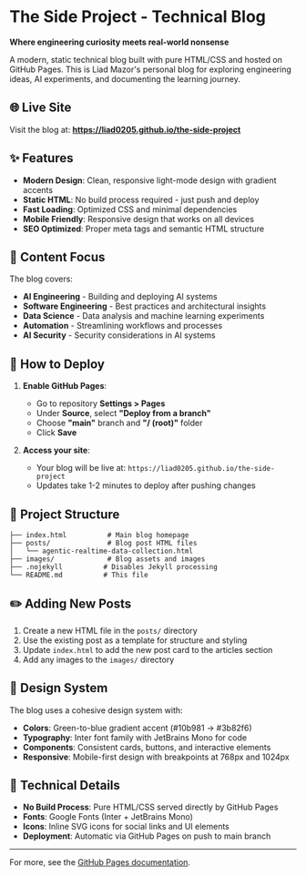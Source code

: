 # The Side Project - Technical Blog

**Where engineering curiosity meets real-world nonsense**

A modern, static technical blog built with pure HTML/CSS and hosted on GitHub Pages. This is Liad Mazor's personal blog for exploring engineering ideas, AI experiments, and documenting the learning journey.

## 🌐 Live Site

Visit the blog at: **https://liad0205.github.io/the-side-project**

## ✨ Features

- **Modern Design**: Clean, responsive light-mode design with gradient accents
- **Static HTML**: No build process required - just push and deploy
- **Fast Loading**: Optimized CSS and minimal dependencies
- **Mobile Friendly**: Responsive design that works on all devices
- **SEO Optimized**: Proper meta tags and semantic HTML structure

## 📝 Content Focus

The blog covers:

- **AI Engineering** - Building and deploying AI systems
- **Software Engineering** - Best practices and architectural insights
- **Data Science** - Data analysis and machine learning experiments
- **Automation** - Streamlining workflows and processes
- **AI Security** - Security considerations in AI systems

## 🚀 How to Deploy

1. **Enable GitHub Pages**:

   - Go to repository **Settings > Pages**
   - Under **Source**, select **"Deploy from a branch"**
   - Choose **"main"** branch and **"/ (root)"** folder
   - Click **Save**

2. **Access your site**:
   - Your blog will be live at: `https://liad0205.github.io/the-side-project`
   - Updates take 1-2 minutes to deploy after pushing changes

## 📁 Project Structure

```
├── index.html          # Main blog homepage
├── posts/              # Blog post HTML files
│   └── agentic-realtime-data-collection.html
├── images/             # Blog assets and images
├── .nojekyll          # Disables Jekyll processing
└── README.md          # This file
```

## ✏️ Adding New Posts

1. Create a new HTML file in the `posts/` directory
2. Use the existing post as a template for structure and styling
3. Update `index.html` to add the new post card to the articles section
4. Add any images to the `images/` directory

## 🎨 Design System

The blog uses a cohesive design system with:

- **Colors**: Green-to-blue gradient accent (#10b981 → #3b82f6)
- **Typography**: Inter font family with JetBrains Mono for code
- **Components**: Consistent cards, buttons, and interactive elements
- **Responsive**: Mobile-first design with breakpoints at 768px and 1024px

## 🔧 Technical Details

- **No Build Process**: Pure HTML/CSS served directly by GitHub Pages
- **Fonts**: Google Fonts (Inter + JetBrains Mono)
- **Icons**: Inline SVG icons for social links and UI elements
- **Deployment**: Automatic via GitHub Pages on push to main branch

---

For more, see the [GitHub Pages documentation](https://docs.github.com/en/pages/quickstart).
